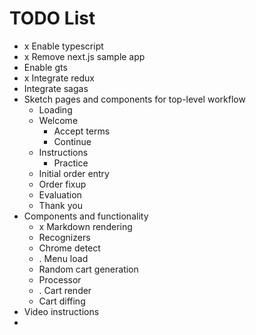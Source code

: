 # TODO List

* x Enable typescript
* x Remove next.js sample app
* Enable gts
* x Integrate redux
* Integrate sagas
* Sketch pages and components for top-level workflow
  * Loading
  * Welcome
    * Accept terms
    * Continue
  * Instructions
    * Practice
  * Initial order entry
  * Order fixup
  * Evaluation
  * Thank you
* Components and functionality
  * x Markdown rendering
  * Recognizers
  * Chrome detect
  * . Menu load
  * Random cart generation
  * Processor
  * . Cart render
  * Cart diffing
* Video instructions
* 

